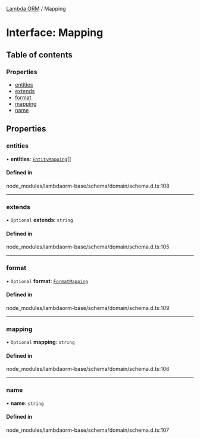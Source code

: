[Lambda ORM](../README.md) / Mapping

# Interface: Mapping

## Table of contents

### Properties

- [entities](Mapping.md#entities)
- [extends](Mapping.md#extends)
- [format](Mapping.md#format)
- [mapping](Mapping.md#mapping)
- [name](Mapping.md#name)

## Properties

### entities

• **entities**: [`EntityMapping`](EntityMapping.md)[]

#### Defined in

node_modules/lambdaorm-base/schema/domain/schema.d.ts:108

___

### extends

• `Optional` **extends**: `string`

#### Defined in

node_modules/lambdaorm-base/schema/domain/schema.d.ts:105

___

### format

• `Optional` **format**: [`FormatMapping`](FormatMapping.md)

#### Defined in

node_modules/lambdaorm-base/schema/domain/schema.d.ts:109

___

### mapping

• `Optional` **mapping**: `string`

#### Defined in

node_modules/lambdaorm-base/schema/domain/schema.d.ts:106

___

### name

• **name**: `string`

#### Defined in

node_modules/lambdaorm-base/schema/domain/schema.d.ts:107
